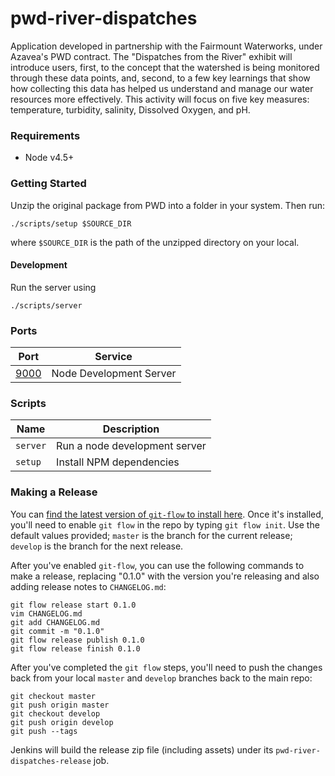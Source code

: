 # pwd-river-dispatches
Application developed in partnership with the Fairmount Waterworks, under Azavea's PWD contract. The "Dispatches from the River" exhibit  will introduce users, first, to the concept that the watershed is being monitored through these data points, and, second, to a few key learnings that show how collecting this data has helped us understand and manage our water resources more effectively. This activity will focus on five key measures: temperature, turbidity, salinity, Dissolved Oxygen, and pH.

### Requirements

 * Node v4.5+

### Getting Started

Unzip the original package from PWD into a folder in your system. Then run:

```
./scripts/setup $SOURCE_DIR
```

where `$SOURCE_DIR` is the path of the unzipped directory on your local.

#### Development

Run the server using

```
./scripts/server
```

### Ports

| Port | Service |
| --- | --- |
| [9000](http://localhost:9000) | Node Development Server |

### Scripts

| Name | Description |
| --- | --- |
| `server` | Run a node development server |
| `setup` | Install NPM dependencies |


### Making a Release

You can [find the latest version of `git-flow` to install here](https://github.com/petervanderdoes/gitflow-avh). Once it's installed, you'll need to enable `git flow` in the repo by typing `git flow init`. Use the default values provided; `master` is the branch for the current release; `develop` is the branch for the next release.

After you've enabled `git-flow`, you can use the following commands to make a release, replacing "0.1.0" with the version you're releasing and also adding release notes to `CHANGELOG.md`:

```
git flow release start 0.1.0
vim CHANGELOG.md
git add CHANGELOG.md
git commit -m "0.1.0"
git flow release publish 0.1.0
git flow release finish 0.1.0
```

After you've completed the `git flow` steps, you'll need to push the changes back from your local `master` and `develop` branches back to the main repo:

```
git checkout master
git push origin master
git checkout develop
git push origin develop
git push --tags
```

Jenkins will build the release zip file (including assets) under its `pwd-river-dispatches-release` job.
